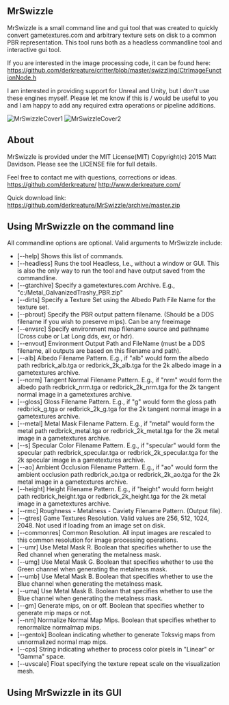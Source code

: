 MrSwizzle
--------------

MrSwizzle is a small command line and gui tool that was created to quickly convert gametextures.com and arbitrary texture sets on disk to a common PBR representation.
This tool runs both as a headless commandline tool and interactive gui tool.

If you are interested in the image processing code, it can be found here:
https://github.com/derkreature/critter/blob/master/swizzling/CtrImageFunctionNode.h

I am interested in providing support for Unreal and Unity, but I don't use these engines myself.
Please let me know if this is / would be useful to you and I am happy to add any required extra operations or pipeline additions.

![MrSwizzleCover1](https://github.com/derkreature/MrSwizzle/blob/master/images/screenshot0.jpg)
![MrSwizzleCover2](https://github.com/derkreature/MrSwizzle/blob/master/images/screenshot1.jpg)


About
--------------
MrSwizzle is provided under the MIT License(MIT)
Copyright(c) 2015 Matt Davidson.
Please see the LICENSE file for full details.

Feel free to contact me with questions, corrections or ideas.
https://github.com/derkreature/
http://www.derkreature.com/

Quick download link:
https://github.com/derkreature/MrSwizzle/archive/master.zip

Using MrSwizzle on the command line
--------------

All commandline options are optional.
Valid arguments to MrSwizzle include:

- [--help]         Shows this list of commands.
- [--headless]     Runs the tool Headless, I.e., without a window or GUI. This is also the only way to run the tool and have output saved from the commandline.
- [--gtarchive]    Specify a gametextures.com Archive. E.g., "c:/Metal_GalvanizedTrashy_PBR.zip"
- [--dirts]        Specify a Texture Set using the Albedo Path File Name for the texture set.
- [--pbrout]       Specify the PBR output pattern filename. (Should be a DDS filename if you wish to preserve mips). Can be any freeimage 
- [--envsrc]       Specify environment map filename source and pathname (Cross cube or Lat Long dds, exr, or hdr).
- [--envout]       Environment Output Path and FileName (must be a DDS filename, all outputs are based on this filename and path).
- [--alb]          Albedo Filename Pattern. E.g., if "alb" would form the albedo path redbrick_alb.tga or redbrick_2k_alb.tga for the 2k albedo image in a gametextures archive.
- [--norm]         Tangent Normal Filename Pattern. E.g., if "nrm" would form the albedo path redbrick_nrm.tga or redbrick_2k_nrm.tga for the 2k tangent normal image in a gametextures archive.
- [--gloss]        Gloss Filename Pattern. E.g., if "g" would form the gloss path redbrick_g.tga or redbrick_2k_g.tga for the 2k tangent normal image in a gametextures archive.
- [--metal]        Metal Mask Filename Pattern. E.g., if "metal" would form the metal path redbrick_metal.tga or redbrick_2k_metal.tga for the 2k metal image in a gametextures archive.
- [--s]            Specular Color Filename Pattern. E.g., if "specular" would form the specular path redbrick_specular.tga or redbrick_2k_specular.tga for the 2k specular image in a gametextures archive.
- [--ao]           Ambient Occlusion Filename Pattern. E.g., if "ao" would form the ambient occlusion path redbrick_ao.tga or redbrick_2k_ao.tga for the 2k metal image in a gametextures archive.
- [--height]       Height Filename Pattern. E.g., if "height" would form height path redbrick_height.tga or redbrick_2k_height.tga for the 2k metal image in a gametextures archive.
- [--rmc]          Roughness - Metalness - Caviety Filename Pattern. (Output file).
- [--gtres]    	   Game Textures Resolution. Valid values are 256, 512, 1024, 2048. Not used if loading from an image set on disk.
- [--commonres]    Common Resolution. All input images are rescaled to this common resolution for image processing operations. 
- [--umr]          Use Metal Mask R. Boolean that specifies whether to use the Red channel when generating the metalness mask.
- [--umg]          Use Metal Mask G. Boolean that specifies whether to use the Green channel when generating the metalness mask.
- [--umb]          Use Metal Mask B. Boolean that specifies whether to use the Blue channel when generating the metalness mask.
- [--uma]          Use Metal Mask B. Boolean that specifies whether to use the Blue channel when generating the metalness mask.
- [--gm]           Generate mips, on or off. Boolean that specifies whether to generate mip maps or not.
- [--nm]           Normalize Normal Map Mips. Boolean that specifies whether to renormalize normalmap mips.
- [--gentok]       Boolean indicating whether to generate Toksvig maps from unnormalized normal map mips.
- [--cps]          String indicating whether to process color pixels in "Linear" or "Gamma" space.
- [--uvscale]      Float specifying the texture repeat scale on the visualization mesh.
    

Using MrSwizzle in its GUI
--------------

